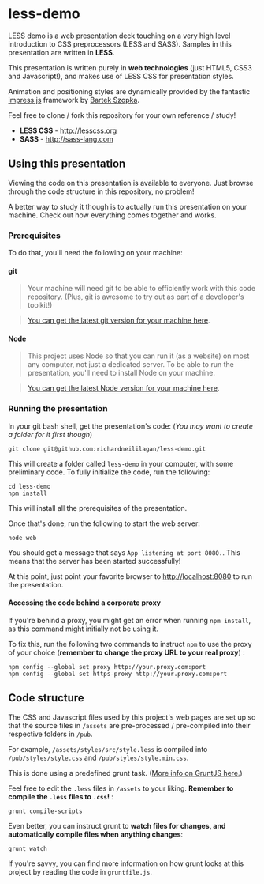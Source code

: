 # less-demo

LESS demo is a web presentation deck touching on a very high level introduction
to CSS preprocessors (LESS and SASS). Samples in this presentation are written in __LESS__.

This presentation is written purely in __web technologies__ (just HTML5, CSS3 and Javascript!),
and makes use of LESS CSS for presentation styles.

Animation and positioning styles are dynamically provided by the fantastic
[impress.js](https://github.com/bartaz/impress.js/) framework by [Bartek Szopka](https://github.com/bartaz).

Feel free to clone / fork this repository for your own reference / study!

* __LESS CSS__ - http://lesscss.org
* __SASS__ - http://sass-lang.com


## Using this presentation

Viewing the code on this presentation is available to everyone.
Just browse through the code structure in this repository, no problem!

A better way to study it though is to actually run this presentation on your machine.
Check out how everything comes together and works.


### Prerequisites

To do that, you'll need the following on your machine:

#### git

> Your machine will need git to be able to efficiently work with this code repository.
(Plus, git is awesome to try out as part of a developer's toolkit!)

> [You can get the latest git version for your machine here](http://git-scm.com).

#### Node

> This project uses Node so that you can run it (as a website) on most any computer,
not just a dedicated server. To be able to run the presentation, you'll need to install
Node on your machine.

> [You can get the latest Node version for your machine here](http://nodejs.org).


### Running the presentation

In your git bash shell, get the presentation's code: (_You may want to create a folder for it first though_)

    git clone git@github.com:richardneililagan/less-demo.git

This will create a folder called `less-demo` in your computer, with some preliminary code.
To fully initialize the code, run the following:

    cd less-demo
    npm install

This will install all the prerequisites of the presentation.

Once that's done, run the following to start the web server:

    node web

You should get a message that says `App listening at port 8080.`.
This means that the server has been started successfully!

At this point, just point your favorite browser to [http://localhost:8080](http://127.0.0.1:8080) to run the presentation.

#### Accessing the code behind a corporate proxy

If you're behind a proxy, you might get an error when running `npm install`, as this
command might initially not be using it.

To fix this, run the following two commands to instruct `npm` to use the proxy of your choice
(__remember to change the proxy URL to your real proxy__) :

    npm config --global set proxy http://your.proxy.com:port
    npm config --global set https-proxy http://your.proxy.com:port



## Code structure

The CSS and Javascript files used by this project's web pages are set up so that
the source files in `/assets` are pre-processed / pre-compiled into their respective
folders in `/pub`.

For example, `/assets/styles/src/style.less` is compiled into `/pub/styles/style.css`
and `/pub/styles/style.min.css`.

This is done using a predefined grunt task. ([More info on GruntJS here.](http://gruntjs.com))

Feel free to edit the `.less` files in `/assets` to your liking.
__Remember to compile the `.less` files to `.css`!__ :

    grunt compile-scripts

Even better, you can instruct grunt to
__watch files for changes, and automatically compile files when anything changes__:

    grunt watch

If you're savvy, you can find more information on how grunt looks at this project
by reading the code in `gruntfile.js`.


